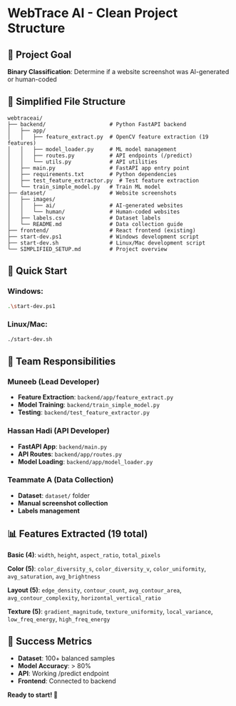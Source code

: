 # WebTrace AI - Clean Project Structure

## 🎯 Project Goal
**Binary Classification**: Determine if a website screenshot was AI-generated or human-coded

## 📁 Simplified File Structure

```
webtraceai/
├── backend/                    # Python FastAPI backend
│   ├── app/
│   │   ├── feature_extract.py  # OpenCV feature extraction (19 features)
│   │   ├── model_loader.py     # ML model management
│   │   ├── routes.py           # API endpoints (/predict)
│   │   └── utils.py            # API utilities
│   ├── main.py                 # FastAPI app entry point
│   ├── requirements.txt        # Python dependencies
│   ├── test_feature_extractor.py  # Test feature extraction
│   └── train_simple_model.py   # Train ML model
├── dataset/                    # Website screenshots
│   ├── images/
│   │   ├── ai/                 # AI-generated websites
│   │   └── human/              # Human-coded websites
│   ├── labels.csv              # Dataset labels
│   └── README.md               # Data collection guide
├── frontend/                   # React frontend (existing)
├── start-dev.ps1               # Windows development script
├── start-dev.sh                # Linux/Mac development script
└── SIMPLIFIED_SETUP.md         # Project overview
```

## 🚀 Quick Start

### **Windows**:
```bash
.\start-dev.ps1
```

### **Linux/Mac**:
```bash
./start-dev.sh
```

## 👥 Team Responsibilities

### **Muneeb (Lead Developer)**
- **Feature Extraction**: `backend/app/feature_extract.py`
- **Model Training**: `backend/train_simple_model.py`
- **Testing**: `backend/test_feature_extractor.py`

### **Hassan Hadi (API Developer)**
- **FastAPI App**: `backend/main.py`
- **API Routes**: `backend/app/routes.py`
- **Model Loading**: `backend/app/model_loader.py`

### **Teammate A (Data Collection)**
- **Dataset**: `dataset/` folder
- **Manual screenshot collection**
- **Labels management**

## 📊 Features Extracted (19 total)

**Basic (4)**: `width`, `height`, `aspect_ratio`, `total_pixels`

**Color (5)**: `color_diversity_s`, `color_diversity_v`, `color_uniformity`, `avg_saturation`, `avg_brightness`

**Layout (5)**: `edge_density`, `contour_count`, `avg_contour_area`, `avg_contour_complexity`, `horizontal_vertical_ratio`

**Texture (5)**: `gradient_magnitude`, `texture_uniformity`, `local_variance`, `low_freq_energy`, `high_freq_energy`

## 🎯 Success Metrics
- **Dataset**: 100+ balanced samples
- **Model Accuracy**: > 80%
- **API**: Working /predict endpoint
- **Frontend**: Connected to backend

**Ready to start! 🚀** 